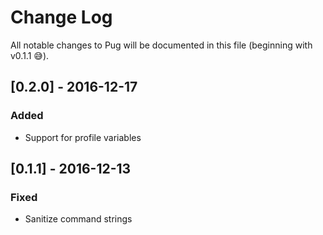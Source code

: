 # Change Log

All notable changes to Pug will be documented in this file (beginning with v0.1.1 😅).

## [0.2.0] - 2016-12-17
### Added
- Support for profile variables

## [0.1.1] - 2016-12-13
### Fixed
- Sanitize command strings
